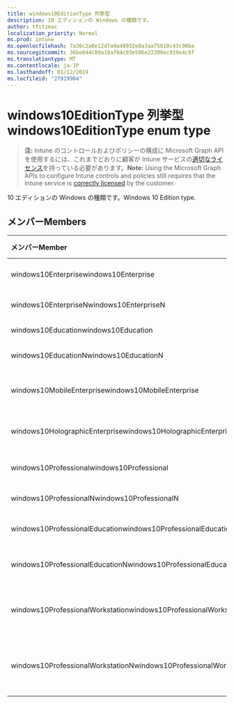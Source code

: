 ```yaml
---
title: windows10EditionType 列挙型
description: 10 エディションの Windows の種類です。
author: tfitzmac
localization_priority: Normal
ms.prod: intune
ms.openlocfilehash: 7a36c2a8e12d7a9a48932e8a3aa75810c43c90ba
ms.sourcegitcommit: 36be044c89a19af84c93e586e22200ec919e4c9f
ms.translationtype: MT
ms.contentlocale: ja-JP
ms.lasthandoff: 01/12/2019
ms.locfileid: "27919904"
---
```

# <a name="windows10editiontype-enum-type"></a><span data-ttu-id="3f64d-103">windows10EditionType 列挙型</span><span class="sxs-lookup"><span data-stu-id="3f64d-103">windows10EditionType enum type</span></span>

> <span data-ttu-id="3f64d-104">**注:** Intune のコントロールおよびポリシーの構成に Microsoft Graph API を使用するには、これまでどおりに顧客が Intune サービスの[適切なライセンス](https://go.microsoft.com/fwlink/?linkid=839381)を持っている必要があります。</span><span class="sxs-lookup"><span data-stu-id="3f64d-104">**Note:** Using the Microsoft Graph APIs to configure Intune controls and policies still requires that the Intune service is [correctly licensed](https://go.microsoft.com/fwlink/?linkid=839381) by the customer.</span></span>

<span data-ttu-id="3f64d-105">10 エディションの Windows の種類です。</span><span class="sxs-lookup"><span data-stu-id="3f64d-105">Windows 10 Edition type.</span></span>
## <a name="members"></a><span data-ttu-id="3f64d-106">メンバー</span><span class="sxs-lookup"><span data-stu-id="3f64d-106">Members</span></span>
|<span data-ttu-id="3f64d-107">メンバー</span><span class="sxs-lookup"><span data-stu-id="3f64d-107">Member</span></span>|<span data-ttu-id="3f64d-108">値</span><span class="sxs-lookup"><span data-stu-id="3f64d-108">Value</span></span>|<span data-ttu-id="3f64d-109">説明</span><span class="sxs-lookup"><span data-stu-id="3f64d-109">Description</span></span>|
|:---|:---|:---|
|<span data-ttu-id="3f64d-110">windows10Enterprise</span><span class="sxs-lookup"><span data-stu-id="3f64d-110">windows10Enterprise</span></span>|<span data-ttu-id="3f64d-111">0</span><span class="sxs-lookup"><span data-stu-id="3f64d-111">0</span></span>|<span data-ttu-id="3f64d-112">10 の Windows エンタープライズ</span><span class="sxs-lookup"><span data-stu-id="3f64d-112">Windows 10 Enterprise</span></span>|
|<span data-ttu-id="3f64d-113">windows10EnterpriseN</span><span class="sxs-lookup"><span data-stu-id="3f64d-113">windows10EnterpriseN</span></span>|<span data-ttu-id="3f64d-114">1</span><span class="sxs-lookup"><span data-stu-id="3f64d-114">1</span></span>|<span data-ttu-id="3f64d-115">Windows 10 EnterpriseN</span><span class="sxs-lookup"><span data-stu-id="3f64d-115">Windows 10 EnterpriseN</span></span>|
|<span data-ttu-id="3f64d-116">windows10Education</span><span class="sxs-lookup"><span data-stu-id="3f64d-116">windows10Education</span></span>|<span data-ttu-id="3f64d-117">2</span><span class="sxs-lookup"><span data-stu-id="3f64d-117">2</span></span>|<span data-ttu-id="3f64d-118">Windows 10 教育</span><span class="sxs-lookup"><span data-stu-id="3f64d-118">Windows 10 Education</span></span>|
|<span data-ttu-id="3f64d-119">windows10EducationN</span><span class="sxs-lookup"><span data-stu-id="3f64d-119">windows10EducationN</span></span>|<span data-ttu-id="3f64d-120">3</span><span class="sxs-lookup"><span data-stu-id="3f64d-120">3</span></span>|<span data-ttu-id="3f64d-121">Windows 10 EducationN</span><span class="sxs-lookup"><span data-stu-id="3f64d-121">Windows 10 EducationN</span></span>|
|<span data-ttu-id="3f64d-122">windows10MobileEnterprise</span><span class="sxs-lookup"><span data-stu-id="3f64d-122">windows10MobileEnterprise</span></span>|<span data-ttu-id="3f64d-123">4</span><span class="sxs-lookup"><span data-stu-id="3f64d-123">4</span></span>|<span data-ttu-id="3f64d-124">10 の Windows モバイル ・ エンタープライズ</span><span class="sxs-lookup"><span data-stu-id="3f64d-124">Windows 10 Mobile Enterprise</span></span>|
|<span data-ttu-id="3f64d-125">windows10HolographicEnterprise</span><span class="sxs-lookup"><span data-stu-id="3f64d-125">windows10HolographicEnterprise</span></span>|<span data-ttu-id="3f64d-126">5</span><span class="sxs-lookup"><span data-stu-id="3f64d-126">5</span></span>|<span data-ttu-id="3f64d-127">Holographic エンタープライズの Windows 10</span><span class="sxs-lookup"><span data-stu-id="3f64d-127">Windows 10 Holographic Enterprise</span></span>|
|<span data-ttu-id="3f64d-128">windows10Professional</span><span class="sxs-lookup"><span data-stu-id="3f64d-128">windows10Professional</span></span>|<span data-ttu-id="3f64d-129">6</span><span class="sxs-lookup"><span data-stu-id="3f64d-129">6</span></span>|<span data-ttu-id="3f64d-130">Windows 10 プロフェッショナル</span><span class="sxs-lookup"><span data-stu-id="3f64d-130">Windows 10 Professional</span></span>|
|<span data-ttu-id="3f64d-131">windows10ProfessionalN</span><span class="sxs-lookup"><span data-stu-id="3f64d-131">windows10ProfessionalN</span></span>|<span data-ttu-id="3f64d-132">7</span><span class="sxs-lookup"><span data-stu-id="3f64d-132">7</span></span>|<span data-ttu-id="3f64d-133">Windows 10 ProfessionalN</span><span class="sxs-lookup"><span data-stu-id="3f64d-133">Windows 10 ProfessionalN</span></span>|
|<span data-ttu-id="3f64d-134">windows10ProfessionalEducation</span><span class="sxs-lookup"><span data-stu-id="3f64d-134">windows10ProfessionalEducation</span></span>|<span data-ttu-id="3f64d-135">8</span><span class="sxs-lookup"><span data-stu-id="3f64d-135">8</span></span>|<span data-ttu-id="3f64d-136">Windows 10 の専門的な教育</span><span class="sxs-lookup"><span data-stu-id="3f64d-136">Windows 10 Professional Education</span></span>|
|<span data-ttu-id="3f64d-137">windows10ProfessionalEducationN</span><span class="sxs-lookup"><span data-stu-id="3f64d-137">windows10ProfessionalEducationN</span></span>|<span data-ttu-id="3f64d-138">9</span><span class="sxs-lookup"><span data-stu-id="3f64d-138">9</span></span>|<span data-ttu-id="3f64d-139">Windows 10 本格的な EducationN</span><span class="sxs-lookup"><span data-stu-id="3f64d-139">Windows 10 Professional EducationN</span></span>|
|<span data-ttu-id="3f64d-140">windows10ProfessionalWorkstation</span><span class="sxs-lookup"><span data-stu-id="3f64d-140">windows10ProfessionalWorkstation</span></span>|<span data-ttu-id="3f64d-141">10</span><span class="sxs-lookup"><span data-stu-id="3f64d-141">10</span></span>|<span data-ttu-id="3f64d-142">ワークステーションの Windows 10 プロフェッショナル</span><span class="sxs-lookup"><span data-stu-id="3f64d-142">Windows 10 Professional for Workstations</span></span>|
|<span data-ttu-id="3f64d-143">windows10ProfessionalWorkstationN</span><span class="sxs-lookup"><span data-stu-id="3f64d-143">windows10ProfessionalWorkstationN</span></span>|<span data-ttu-id="3f64d-144">11</span><span class="sxs-lookup"><span data-stu-id="3f64d-144">11</span></span>|<span data-ttu-id="3f64d-145">N のワークステーションの Windows 10 プロフェッショナル</span><span class="sxs-lookup"><span data-stu-id="3f64d-145">Windows 10 Professional for Workstations N</span></span>|



